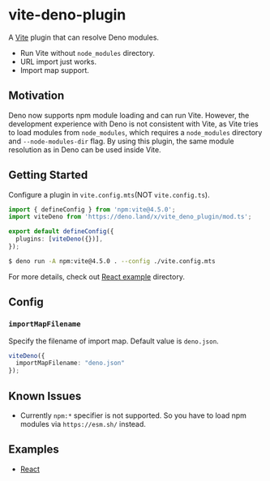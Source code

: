 # vite-deno-plugin

A [Vite](https://vitejs.dev) plugin that can resolve Deno modules.

 - Run Vite without `node_modules` directory.
 - URL import just works.
 - Import map support.

## Motivation

Deno now supports npm module loading and can run Vite. However, the development experience with Deno is not consistent with Vite, as Vite tries to load modules from `node_modules`, which requires a `node_modules` directory and `--node-modules-dir` flag. By using this plugin, the same module resolution as in Deno can be used inside Vite.

## Getting Started

Configure a plugin in `vite.config.mts`(NOT `vite.config.ts`).

```typescript
import { defineConfig } from 'npm:vite@4.5.0';
import viteDeno from 'https://deno.land/x/vite_deno_plugin/mod.ts';

export default defineConfig({
  plugins: [viteDeno({})],
});
```

```bash
$ deno run -A npm:vite@4.5.0 . --config ./vite.config.mts
```

For more details, check out [React example](https://github.com/anatoo/vite-deno-plugin/tree/main/examples/react) directory.

## Config

### `importMapFilename`

Specify the filename of import map. Default value is `deno.json`.

```typescript
viteDeno({
  importMapFilename: "deno.json"
});
```

## Known Issues

 - Currently `npm:*` specifier is not supported. So you have to load npm modules via `https://esm.sh/` instead.

## Examples

 - [React](https://github.com/anatoo/vite-deno-plugin/tree/main/examples/react)
